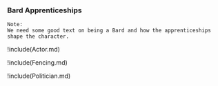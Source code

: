 
### Bard Apprenticeships

```note
Note:
We need some good text on being a Bard and how the apprenticeships shape the character.

```

!include(Actor.md)

!include(Fencing.md)

!include(Politician.md)
